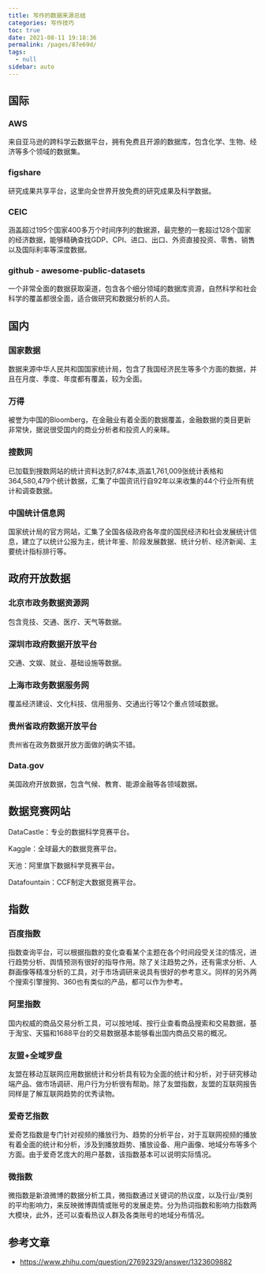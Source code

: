 ```yaml
---
title: 写作的数据来源总结
categories: 写作技巧
toc: true
date: 2021-08-11 19:18:36
permalink: /pages/87e69d/
tags: 
  - null
sidebar: auto
---
```


## 国际



### AWS

来自亚马逊的跨科学云数据平台，拥有免费且开源的数据库，包含化学、生物、经济等多个领域的数据集。



### **figshare**

研究成果共享平台，这里向全世界开放免费的研究成果及科学数据。



### **CEIC**

涵盖超过195个国家400多万个时间序列的数据源，最完整的一套超过128个国家的经济数据，能够精确查找GDP、CPI、进口、出口、外资直接投资、零售、销售以及国际利率等深度数据。



### **github** - awesome-public-datasets

一个非常全面的数据获取渠道，包含各个细分领域的数据库资源，自然科学和社会科学的覆盖都很全面，适合做研究和数据分析的人员。



## 国内



### 国家数据

数据来源中华人民共和国国家统计局，包含了我国经济民生等多个方面的数据，并且在月度、季度、年度都有覆盖，较为全面。



### **万得**

被誉为中国的Bloomberg，在金融业有着全面的数据覆盖，金融数据的类目更新非常快，据说很受国内的商业分析者和投资人的亲睐。



### **搜数网**

已加载到搜数网站的统计资料达到7,874本,涵盖1,761,009张统计表格和364,580,479个统计数据，汇集了中国资讯行自92年以来收集的44个行业所有统计和调查数据。



### **中国统计信息网**

国家统计局的官方网站，汇集了全国各级政府各年度的国民经济和社会发展统计信息，建立了以统计公报为主，统计年鉴、阶段发展数据、统计分析、经济新闻、主要统计指标排行等。



## 政府开放数据

### 北京市政务数据资源网

包含竞技、交通、医疗、天气等数据。

### 深圳市政府数据开放平台

交通、文娱、就业、基础设施等数据。

### 上海市政务数据服务网

覆盖经济建设、文化科技、信用服务、交通出行等12个重点领域数据。

### 贵州省政府数据开放平台 

贵州省在政务数据开放方面做的确实不错。

### Data.gov

美国政府开放数据，包含气候、教育、能源金融等各领域数据。



## **数据竞赛网站**

DataCastle：专业的数据科学竞赛平台。

Kaggle：全球最大的数据竞赛平台。

天池：阿里旗下数据科学竞赛平台。

Datafountain：CCF制定大数据竞赛平台。



## 指数



### **百度指数**

指数查询平台，可以根据指数的变化查看某个主题在各个时间段受关注的情况，进行趋势分析、舆情预测有很好的指导作用。除了关注趋势之外，还有需求分析、人群画像等精准分析的工具，对于市场调研来说具有很好的参考意义。同样的另外两个搜索引擎搜狗、360也有类似的产品，都可以作为参考。



### **阿里指数**

国内权威的商品交易分析工具，可以按地域、按行业查看商品搜索和交易数据，基于淘宝、天猫和1688平台的交易数据基本能够看出国内商品交易的概况。



### **友盟+全域罗盘**

友盟在移动互联网应用数据统计和分析具有较为全面的统计和分析，对于研究移动端产品、做市场调研、用户行为分析很有帮助。除了友盟指数，友盟的互联网报告同样是了解互联网趋势的优秀读物。

### **爱奇艺指数**

爱奇艺指数是专门针对视频的播放行为、趋势的分析平台，对于互联网视频的播放有着全面的统计和分析，涉及到播放趋势、播放设备、用户画像、地域分布等多个方面。由于爱奇艺庞大的用户基数，该指数基本可以说明实际情况。



### **微指数**

微指数是新浪微博的数据分析工具，微指数通过关键词的热议度，以及行业/类别的平均影响力，来反映微博舆情或账号的发展走势。分为热词指数和影响力指数两大模块，此外，还可以查看热议人群及各类账号的地域分布情况。



## 参考文章

- https://www.zhihu.com/question/27692329/answer/1323609882

  